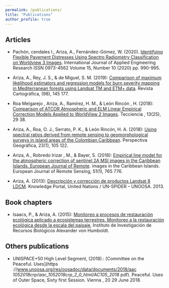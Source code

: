 ```yaml
---
permalink: /publications/
title: "Publications"
author_profile: true
---
```



Articles 
---------------
- Pachón, cendales I., Ariza, A., Fernández-Gómez, W. (2020). [Identifying Flexible Pavement Distresses Using Spectro Radiometry Classification on Worldview 3 Images](https://www.ripublication.com/ijaer20/ijaerv15n10_04.pdf). International Journal of Applied Engineering Research ISSN 0973-4562 Volume 15, Number 10 (2020) pp. 990-995.

- Ariza, A., Rey, J. S., & de Miguel, S. M. (2019): [Comparison of maximum likelihood estimators and regression models for burn severity mapping in Mediterranean forests using Landsat TM and ETM+ data](https://www.revistasipgh.org/index.php/rcar/article/view/145). Revista Cartográfica, (98), 145 177.

- Roa Melgarejo , Ariza, A., Ramírez, H. M., & León Rincón , H. (2018): [Comparison of ATCOR Atmospheric and ELM Linear Empirical Correction Models Applied to WorldView 2 Images](http://dx.doi.org/10.18180/tecciencia.2018.25.4). Tecciencia , 13(25), 29 38.

- Ariza, A., Roa, O. J., Serrato, P. K., & León Rincón, H. A. (2018): [Using spectral ratios derived from remote sensing to geomorphological surveys in island areas of the Colombian Caribbean](http://www.scielo.org.co/scielo.php?pid=S0123-37692018000100105&script=sci_abstract&tlng=es). Perspectiva Geográfica, 23(1), 105 122.

- Ariza, A., Robredo Irizar , M., & Bayer, S. (2018): [Empirical line model for the atmospheric correction of sentinel 2A MSI images in the Caribbean Islands. European Journal of Remote](https://www.tandfonline.com/doi/full/10.1080/22797254.2018./10.1080/22797254.2018.14827321482732). images in the Caribbean Islands. European Journal of Remote Sensing, 51(1), 765 776.

- Ariza, A. (2013): [Descripción y corrección de productos Landsat 8 LDCM](http://www.un-spider.org/). Knowledge Portal, United Nations / UN-SPIDER – UNOOSA. 2013.

Book chapters 
---------------
-  Isaacs, P., & Ariza, A. (2015): [Monitoreo a procesos de restauración ecológica aplicado a ecosistemas terrestres. Monitoreo a la restauración ecológica desde la escala del paisaje](https://www.researchgate.net/profile/Inge_Armbrecht2/publication/288004951_Las_hormigas_en_el_monitoreo_de_la_restauracion_ecologica/links/567deecc08ae1e63f1e60d71.pdf#page=53), Instituto de Investigación de Recursos Biológicos Alexander von Humboldt.

Others publications 
---------------
- UNISPACE+50 High Level Segment, (2018).: [Committee on the Peaceful. Uses](https ://www.unoosa.org/res/oosadoc/data/documents/2018/aac _1052018crp/aac_1052018crp_2_0_html/AC105_2018_ pdf). Peaceful. Uses of Outer Space, Sixty first Session. Vienna , 20 29 June 2018.





